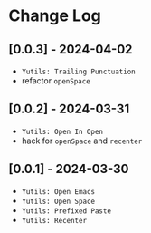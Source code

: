 # Change Log

## [0.0.3] - 2024-04-02

- `Yutils: Trailing Punctuation`
- refactor `openSpace`

## [0.0.2] - 2024-03-31

- `Yutils: Open In Open`
- hack for `openSpace` and `recenter`

## [0.0.1] - 2024-03-30

- `Yutils: Open Emacs`
- `Yutils: Open Space`
- `Yutils: Prefixed Paste`
- `Yutils: Recenter`
